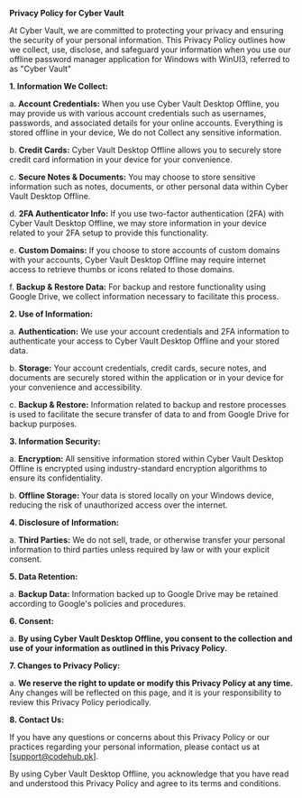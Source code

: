 **Privacy Policy for Cyber Vault**

At Cyber Vault, we are committed to protecting your privacy and ensuring the security of your personal information. This Privacy Policy outlines how we collect, use, disclose, and safeguard your information when you use our offline password manager application for Windows with WinUI3, referred to as "Cyber Vault"

**1. Information We Collect:**

a. **Account Credentials:** When you use Cyber Vault Desktop Offline, you may provide us with various account credentials such as usernames, passwords, and associated details for your online accounts. Everything is stored offline in your device, We do not Collect any sensitive information.

b. **Credit Cards:** Cyber Vault Desktop Offline allows you to securely store credit card information in your device for your convenience.

c. **Secure Notes & Documents:** You may choose to store sensitive information such as notes, documents, or other personal data within Cyber Vault Desktop Offline.

d. **2FA Authenticator Info:** If you use two-factor authentication (2FA) with Cyber Vault Desktop Offline, we may store information in your device related to your 2FA setup to provide this functionality.

e. **Custom Domains:** If you choose to store accounts of custom domains with your accounts, Cyber Vault Desktop Offline may require internet access to retrieve thumbs or icons related to those domains.

f. **Backup & Restore Data:** For backup and restore functionality using Google Drive, we collect information necessary to facilitate this process.

**2. Use of Information:**

a. **Authentication:** We use your account credentials and 2FA information to authenticate your access to Cyber Vault Desktop Offline and your stored data.

b. **Storage:** Your account credentials, credit cards, secure notes, and documents are securely stored within the application or in your device for your convenience and accessibility.

c. **Backup & Restore:** Information related to backup and restore processes is used to facilitate the secure transfer of data to and from Google Drive for backup purposes.

**3. Information Security:**

a. **Encryption:** All sensitive information stored within Cyber Vault Desktop Offline is encrypted using industry-standard encryption algorithms to ensure its confidentiality.

b. **Offline Storage:** Your data is stored locally on your Windows device, reducing the risk of unauthorized access over the internet.

**4. Disclosure of Information:**

a. **Third Parties:** We do not sell, trade, or otherwise transfer your personal information to third parties unless required by law or with your explicit consent.

**5. Data Retention:**

a. **Backup Data:** Information backed up to Google Drive may be retained according to Google's policies and procedures.

**6. Consent:**

a. **By using Cyber Vault Desktop Offline, you consent to the collection and use of your information as outlined in this Privacy Policy.**

**7. Changes to Privacy Policy:**

a. **We reserve the right to update or modify this Privacy Policy at any time.** Any changes will be reflected on this page, and it is your responsibility to review this Privacy Policy periodically.

**8. Contact Us:**

If you have any questions or concerns about this Privacy Policy or our practices regarding your personal information, please contact us at [support@codehub.pk].

By using Cyber Vault Desktop Offline, you acknowledge that you have read and understood this Privacy Policy and agree to its terms and conditions.
